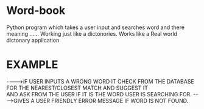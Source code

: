 # Word-book
 Python program which takes a user input and searches word and there meaning ...... Working just like a dictonories.
Works like a Real world dictonary application 
# EXAMPLE
   ---->iF USER INPUTS A WRONG WORD IT CHECK FROM THE DATABASE FOR THE NEAREST/CLOSEST MATCH AND SUGGEST IT\
   AND ASK FROM THE USER IF IT IS THE WORD USER IS SEARCHING FOR.
   ---->GIVES A USER FRIENDLY ERROR MESSAGE IF WORD IS NOT FOUND.
